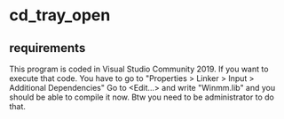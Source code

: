 # cd_tray_open
## requirements
This program is coded in Visual Studio Community 2019. If you want to execute that code. You have to go to "Properties > Linker > Input > Additional Dependencies" Go to <Edit...> and write "Winmm.lib" and you should be able to compile it now. Btw you need to be administrator to do that.
